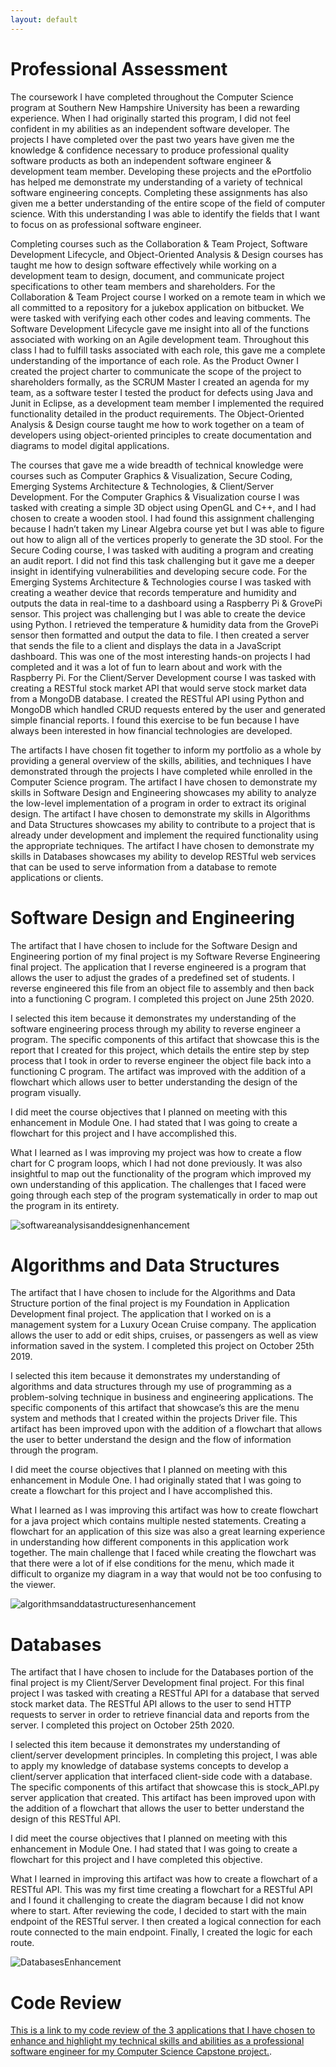```yaml
---
layout: default
---
```


# Professional Assessment 
The coursework I have completed throughout the Computer Science program at Southern New Hampshire University has been a rewarding experience. When I had originally started this program, I did not feel confident in my abilities as an independent software developer. The projects I have completed over the past two years have given me the knowledge & confidence necessary to produce professional quality software products as both an independent software engineer & development team member. Developing these projects and the ePortfolio has helped me demonstrate my understanding of a variety of technical software engineering concepts. Completing these assignments has also given me a better understanding of the entire scope of the field of computer science. With this understanding I was able to identify the fields that I want to focus on as professional software engineer.

Completing courses such as the Collaboration & Team Project, Software Development Lifecycle, and Object-Oriented Analysis & Design courses has taught me how to design software effectively while working on a development team to design, document, and communicate project specifications to other team members and shareholders. For the Collaboration & Team Project course I worked on a remote team in which we all committed to a repository for a jukebox application on bitbucket. We were tasked with verifying each other codes and leaving comments. The Software Development Lifecycle gave me insight into all of the functions associated with working on an Agile development team. Throughout this class I had to fulfill tasks associated with each role, this gave me a complete understanding of the importance of each role. As the Product Owner I created the project charter to communicate the scope of the project to shareholders formally, as the SCRUM Master I created an agenda for my team, as a software tester I tested the product for defects using Java and Junit in Eclipse, as a development team member I implemented the required functionality detailed in the product requirements. The Object-Oriented Analysis & Design course taught me how to work together on a team of developers using object-oriented principles to create documentation and diagrams to model digital applications.

The courses that gave me a wide breadth of technical knowledge were courses such as Computer Graphics & Visualization, Secure Coding, Emerging Systems Architecture & Technologies, & Client/Server Development. For the Computer Graphics & Visualization course I was tasked with creating a simple 3D object using OpenGL and C++, and I had chosen to create a wooden stool. I had found this assignment challenging because I hadn’t taken my Linear Algebra course yet but I was able to figure out how to align all of the vertices properly to generate the 3D stool. For the Secure Coding course, I was tasked with auditing a program and creating an audit report. I did not find this task challenging but it gave me a deeper insight in identifying vulnerabilities and developing secure code. For the Emerging Systems Architecture & Technologies course I was tasked with creating a weather device that records temperature and humidity and outputs the data in real-time to a dashboard using a Raspberry Pi & GrovePi sensor. This project was challenging but I was able to create the device using Python. I retrieved the temperature & humidity data from the GrovePi sensor then formatted and output the data to file. I then created a server that sends the file to a client and displays the data in a JavaScript dashboard. This was one of the most interesting hands-on projects I had completed and it was a lot of fun to learn about and work with the Raspberry Pi. For the Client/Server Development course I was tasked with creating a RESTful stock market API that would serve stock market data from a MongoDB database. I created the RESTful API using Python and MongoDB which handled CRUD requests entered by the user and generated simple financial reports. I found this exercise to be fun because I have always been interested in how financial technologies are developed. 

The artifacts I have chosen fit together to inform my portfolio as a whole by providing a general overview of the skills, abilities, and techniques I have demonstrated through the projects I have completed while enrolled in the Computer Science program. The artifact I have chosen to demonstrate my skills in Software Design and Engineering showcases my ability to analyze the low-level implementation of a program in order to extract its original design. The artifact I have chosen to demonstrate my skills in Algorithms and Data Structures showcases my ability to contribute to a project that is already under development and implement the required functionality using the appropriate techniques. The artifact I have chosen to demonstrate my skills in Databases showcases my ability to develop RESTful web services that can be used to serve information from a database to remote applications or clients.

# Software Design and Engineering
The artifact that I have chosen to include for the Software Design and Engineering portion of my final project is my Software Reverse Engineering final project. The application that I reverse engineered is a program that allows the user to adjust the grades of a predefined set of students. I reverse engineered this file from an object file to assembly and then back into a functioning C program. I completed this project on June 25th 2020. 

I selected this item because it demonstrates my understanding of the software engineering process through my ability to reverse engineer a program. The specific components of this artifact that showcase this is the report that I created for this project, which details the entire step by step process that I took in order to reverse engineer the object file back into a functioning C program. The artifact was improved with the addition of a flowchart which allows user to better understanding the design of the program visually. 

I did meet the course objectives that I planned on meeting with this enhancement in Module One. I had stated that I was going to create a flowchart for this project and I have accomplished this.

What I learned as I was improving my project was how to create a flow chart for C program loops, which I had not done previously. It was also insightful to map out the functionality of the program which improved my own understanding of this application. The challenges that I faced were going through each step of the program systematically in order to map out the program in its entirety.

![softwareanalysisanddesignenhancement](https://i.imgur.com/FDVrWHv.jpg)

# Algorithms and Data Structures
The artifact that I have chosen to include for the Algorithms and Data Structure portion of the final project is my Foundation in Application Development final project. The application that I worked on is a management system for a Luxury Ocean Cruise company. The application allows the user to add or edit ships, cruises, or passengers as well as view information saved in the system. I completed this project on October 25th 2019.

I selected this item because it demonstrates my understanding of algorithms and data structures through my use of programming as a problem-solving technique in business and engineering applications. The specific components of this artifact that showcase’s this are the menu system and methods that I created within the projects Driver file. This artifact has been improved upon with the addition of a flowchart that allows the user to better understand the design and the flow of information through the program. 

I did meet the course objectives that I planned on meeting with this enhancement in Module One. I had originally stated that I was going to create a flowchart for this project and I have accomplished this.

What I learned as I was improving this artifact was how to create flowchart for a java project which contains multiple nested statements. Creating a flowchart for an application of this size was also a great learning experience in understanding how different components in this application work together. The main challenge that I faced while creating the flowchart was that there were a lot of if else conditions for the menu, which made it difficult to organize my diagram in a way that would not be too confusing to the viewer. 

![algorithmsanddatastructuresenhancement](https://i.imgur.com/NWSDDKI.jpg)

# Databases
The artifact that I have chosen to include for the Databases portion of the final project is my Client/Server Development final project. For this final project I was tasked with creating a RESTful API for a database that served stock market data. The RESTful API allows to the user to send HTTP requests to server in order to retrieve financial data and reports from the server. I completed this project on October 25th 2020. 

I selected this item because it demonstrates my understanding of client/server development principles. In completing this project, I was able to apply my knowledge of database systems concepts to develop a client/server application that interfaced client-side code with a database. The specific components of this artifact that showcase this is stock_API.py server application that created. This artifact has been improved upon with the addition of a flowchart that allows the user to better understand the design of this RESTful API. 

I did meet the course objectives that I planned on meeting with this enhancement in Module One. I had stated that I was going to create a flowchart for this project and I have completed this objective.

What I learned in improving this artifact was how to create a flowchart of a RESTful API. This was my first time creating a flowchart for a RESTful API and I found it challenging to create the diagram because I did not know where to start. After reviewing the code, I decided to start with the main endpoint of the RESTful server. I then created a logical connection for each route connected to the main endpoint. Finally, I created the logic for each route.

![DatabasesEnhancement](https://i.imgur.com/xaUdiIW.jpg)

# Code Review

[This is a link to my code review of the 3 applications that I have chosen to enhance and highlight my technical skills and abilities as a professional software engineer for my Computer Science Capstone project.](https://www.youtube.com/watch?v=lDwVsQQmVUY&feature=youtu.be).

